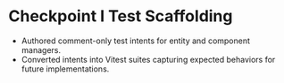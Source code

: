 # Checkpoint I Test Scaffolding

- Authored comment-only test intents for entity and component managers.
- Converted intents into Vitest suites capturing expected behaviors for future implementations.
